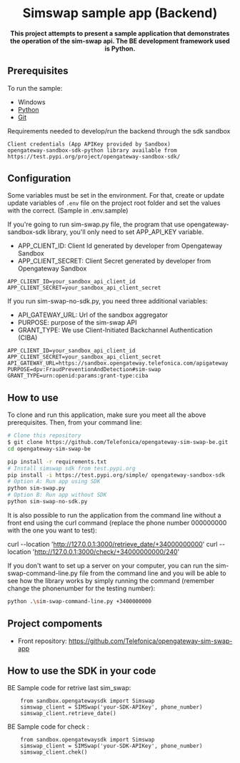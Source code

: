 <h1 align="center">
  Simswap sample app (Backend)
</h1>

<h4 align="center">This project attempts to present a sample application that demonstrates the operation of the sim-swap api. The BE development framework used is Python. </h4>

## Prerequisites

To run the sample:

- Windows
- [Python](https://nodejs.org/)
- [Git](https://git-scm.com)

Requirements needed to develop/run the backend through the sdk sandbox

    Client credentials (App APIKey provided by Sandbox)
    opengateway-sandbox-sdk-python library available from https://test.pypi.org/project/opengateway-sandbox-sdk/

## Configuration

Some variables must be set in the environment. For that, create or update update variables of  `.env` file on the project root folder and set the values with the correct. (Sample in .env.sample)

If you're going to run sim-swap.py file, the program that use opengateway-sandbox-sdk library, you'll only need to set APP_API_KEY variable.

- APP_CLIENT_ID: Client Id generated by developer from Opengateway Sandbox
- APP_CLIENT_SECRET: Client Secret generated by developer from Opengateway Sandbox

```.env
APP_CLIENT_ID=your_sandbox_api_client_id
APP_CLIENT_SECRET=your_sandbox_api_client_secret
```

If you run sim-swap-no-sdk.py, you need three additional variables:

- API_GATEWAY_URL: Url of the sandbox aggregator
- PURPOSE: purpose of the sim-swap API
- GRANT_TYPE: We use Client-Initiated Backchannel Authentication (CIBA)

```.env
APP_CLIENT_ID=your_sandbox_api_client_id
APP_CLIENT_SECRET=your_sandbox_api_client_secret
API_GATEWAY_URL=https://sandbox.opengateway.telefonica.com/apigateway
PURPOSE=dpv:FraudPreventionAndDetection#sim-swap
GRANT_TYPE=urn:openid:params:grant-type:ciba
```

## How to use

To clone and run this application, make sure you meet all the above prerequisites. Then, from your command line:

```bash
# Clone this repository
$ git clone https://github.com/Telefonica/opengateway-sim-swap-be.git
cd opengateway-sim-swap-be

pip install -r requirements.txt
# Install simswap sdk from test.pypi.org
pip install -i https://test.pypi.org/simple/ opengateway-sandbox-sdk
# Option A: Run app using SDK
python sim-swap.py
# Option B: Run app without SDK
python sim-swap-no-sdk.py

```

It is also possible to run the application from the command line without a front end using the curl command (replace the phone number 000000000 with the one you want to test):

curl --location '<http://127.0.0.1:3000/retrieve_date/+34000000000>'
curl --location '<http://127.0.0.1:3000/check/+34000000000/240>'

If you don't want to set up a server on your computer, you can run the sim-swap-command-line.py file from the command line and you will be able to see how the library works by simply running the command (remember change the phonenumber for the testing number):

```bash
python .\sim-swap-command-line.py +3400000000
```

## Project compoments

- Front repository: <https://github.com/Telefonica/opengateway-sim-swap-app>

## How to use the SDK in your code

BE Sample code for retrive last sim_swap:

```code
    from sandbox.opengatewaysdk import Simswap
    simswap_client = SIMSwap('your-SDK-APIKey', phone_number)
    simswap_client.retrieve_date()
```

BE Sample code for check :

```code
    from sandbox.opengatewaysdk import Simswap
    simswap_client = SIMSwap('your-SDK-APIKey', phone_number)
    simswap_client.chek()
```
